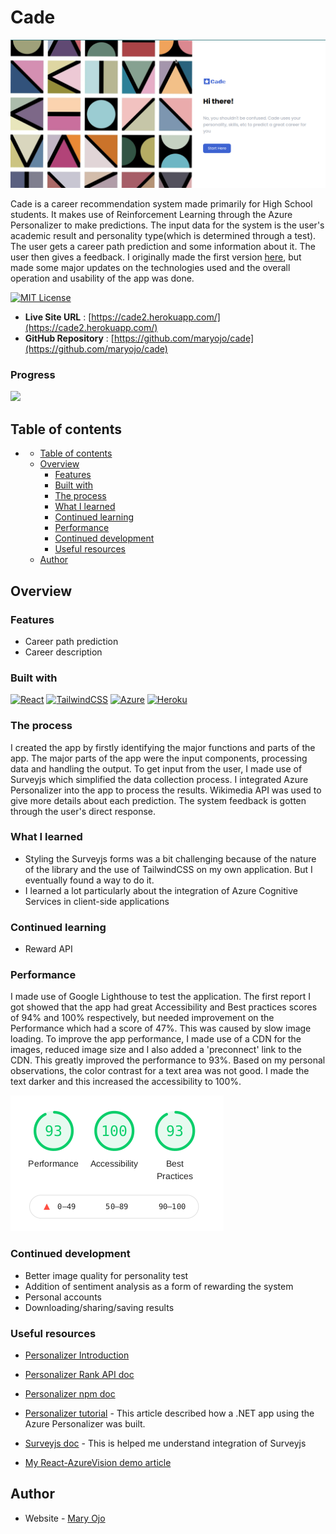 # Cade
![Web App screenshot](./src/images/screenshot.png)

Cade is a career recommendation system made primarily for High School students. It makes use of Reinforcement Learning through the Azure Personalizer to make predictions. The input data for the system is the user's academic result and personality type(which is determined through a test). The user gets a career path prediction and some information about it. The user then gives a feedback. I originally made the first version [here](http://cadepersonalizer.herokuapp.com/), but made some major updates on the technologies used and the overall operation and usability of the app was done.

[![MIT License](https://img.shields.io/github/last-commit/maryojo/cade)](https://github.com/maryojo/cade/commits/main)

- **Live Site URL** : [https://cade2.herokuapp.com/](https://cade2.herokuapp.com/)
- **GitHub Repository** : [https://github.com/maryojo/cade](https://github.com/maryojo/cade)


### Progress
![](https://us-central1-progress-markdown.cloudfunctions.net/progress/80)

## Table of contents

- [](#)
    <!-- - [Progress](#progress) -->
  - [Table of contents](#table-of-contents)
  - [Overview](#overview)
    <!-- - [Screenshot](#screenshot) -->
    - [Features](#features)
    - [Built with](#built-with)
    - [The process](#the-process)
    - [What I learned](#what-i-learned)
    - [Continued learning](#continued-learning)
    - [Performance](#performance)
    - [Continued development](#continued-development)
    - [Useful resources](#useful-resources)
  - [Author](#author)


## Overview


<!-- ### Screenshot

![](./src/images/screenshot.png) -->

### Features

- Career path prediction
- Career description


### Built with

[![React](https://img.shields.io/badge/react-%2320232a.svg?style=for-the-badge&logo=react&logoColor=%2361DAFB)](https://reactjs.org/)  [![TailwindCSS](https://img.shields.io/badge/tailwindcss-%2338B2AC.svg?style=for-the-badge&logo=tailwind-css&logoColor=white)](https://tailwindcss.com/) [![Azure](https://img.shields.io/badge/azure-%230072C6.svg?style=for-the-badge&logo=microsoftazure&logoColor=white)](https://azure.microsoft.com/en-us/services/cognitive-services/) [![Heroku](https://img.shields.io/badge/heroku-%23430098.svg?style=for-the-badge&logo=heroku&logoColor=white)]()

### The process
I created the app by firstly identifying the major functions and parts of the app. The major parts of the app were the input components, processing data and handling the output. To get input from the user, I made use of Surveyjs which simplified the data collection process. I integrated Azure Personalizer into the app to process the results. Wikimedia API was used to give more details about each prediction. The system feedback is gotten through the user's direct response.

### What I learned
- Styling the Surveyjs forms was a bit challenging because of the nature of the library and the use of TailwindCSS on my own application. But I eventually found a way to do it.
- I learned a lot particularly about the integration of Azure Cognitive Services in client-side applications

### Continued learning
- Reward API


### Performance
I made use of Google Lighthouse to test the application. The first report I got showed that the app had great Accessibility and Best practices scores of 94% and 100% respectively, but needed improvement on the Performance which had a score of 47%. This was caused by slow image loading. To  improve the app performance, I made use of a CDN for the images, reduced image size and I also added a 'preconnect' link to the CDN. This greatly improved the performance to 93%. Based on my personal observations, the color contrast for a text area was not good. I made the text darker and this increased the accessibility to 100%.

![Performance](./src/images/performance.png)


### Continued development
- Better image quality for personality test
- Addition of sentiment analysis as a form of rewarding the system
- Personal accounts
- Downloading/sharing/saving results

### Useful resources

- [Personalizer Introduction](https://docs.microsoft.com/en-us/azure/cognitive-services/personalizer/what-is-personalizer)

- [Personalizer Rank API doc](https://westus2.dev.cognitive.microsoft.com/docs/services/personalizer-api/operations/Rank)

- [Personalizer npm doc](https://www.npmjs.com/package/@azure/cognitiveservices-personalizer/v/1.0.0)

- [Personalizer tutorial](https://docs.microsoft.com/en-us/azure/cognitive-services/personalizer/tutorial-use-personalizer-web-app) - This article described how a .NET app using the Azure Personalizer was built. 

- [Surveyjs doc](https://surveyjs.io/Documentation/Library) - This is helped me understand integration of Surveyjs

- [My React-AzureVision demo article](https://maryojo.hashnode.dev/create-an-image-analysis-app-using-azure-computer-vision-with-react-app#heading-step-1-create-and-setup-react-app-then-install-dependencies)


## Author

- Website - [Mary Ojo](https://www.maryojo.me)
